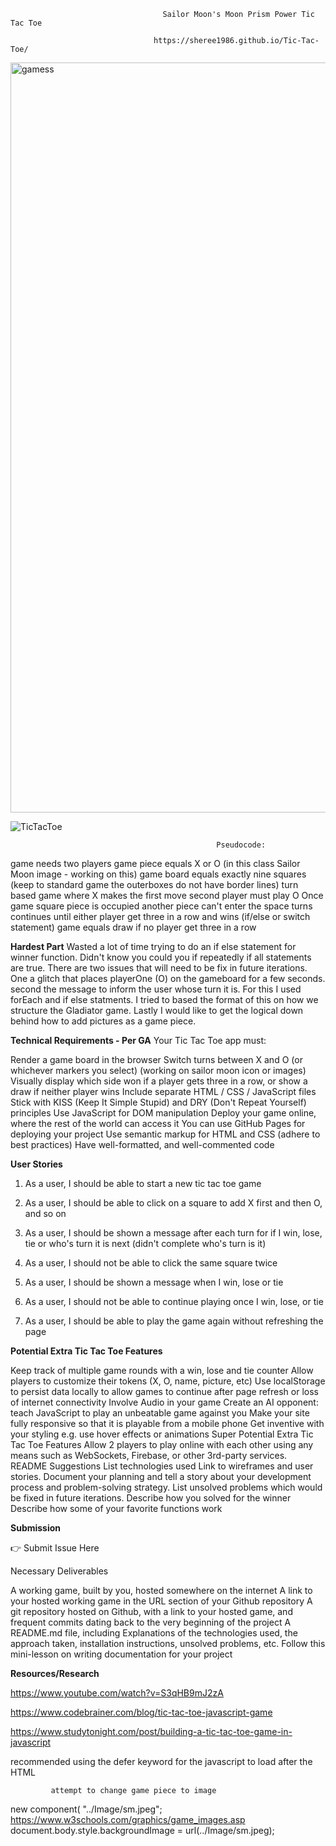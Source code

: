                                       Sailor Moon's Moon Prism Power Tic Tac Toe

                                    https://sheree1986.github.io/Tic-Tac-Toe/
                                    
                                    
<img width="1200" alt="gamess" src="https://user-images.githubusercontent.com/87440131/144290762-ed34b646-55ff-4174-81f3-7fd40549ad98.png">

                                    

![TicTacToe](https://user-images.githubusercontent.com/87440131/143349773-c046328c-28c6-43e4-99e1-0faff7f0ae05.png)

                                                  Pseudocode:




game needs two players
game piece equals X or O (in this class Sailor Moon image - working on this)
game board equals exactly nine squares (keep to standard game the outerboxes do not have border lines)
turn based game where X makes the first move
second player must play O
Once game square piece is occupied another piece can't enter the space
turns continues until either player get three in a row and wins (if/else or switch statement)
game equals draw if no player get three in a row

<strong>Hardest Part</strong>
Wasted a lot of time trying to do an if else statement for winner function. Didn't know you could you if repeatedly if all statements are true. There are two issues that will need to be fix in future iterations. One a glitch that places playerOne (O) on the gameboard for a few seconds. second the message to inform the user whose turn it is. For this I used forEach and if else statments. I tried to based the format of this on how we structure the Gladiator game. Lastly I would like to get the logical down behind how to add pictures as a game piece.

<strong>Technical Requirements - Per GA</strong>
Your Tic Tac Toe app must:

Render a game board in the browser 
Switch turns between X and O (or whichever markers you select) (working on sailor moon icon or images)
Visually display which side won if a player gets three in a row, or show a draw if neither player wins 
Include separate HTML / CSS / JavaScript files
Stick with KISS (Keep It Simple Stupid) and DRY (Don't Repeat Yourself) principles
Use JavaScript for DOM manipulation
Deploy your game online, where the rest of the world can access it
You can use GitHub Pages for deploying your project
Use semantic markup for HTML and CSS (adhere to best practices)
Have well-formatted, and well-commented code

<strong>User Stories</strong>

1) As a user, I should be able to start a new tic tac toe game 

2) As a user, I should be able to click on a square to add X first and then O, and so on

3) As a user, I should be shown a message after each turn for if I win, lose, tie or who's turn it is next (didn't complete who's turn is it)

4) As a user, I should not be able to click the same square twice

5) As a user, I should be shown a message when I win, lose or tie

6) As a user, I should not be able to continue playing once I win, lose, or tie

7) As a user, I should be able to play the game again without refreshing the page

<strong>Potential Extra Tic Tac Toe Features</strong>

Keep track of multiple game rounds with a win, lose and tie counter
Allow players to customize their tokens (X, O, name, picture, etc)
Use localStorage to persist data locally to allow games to continue after page refresh or loss of internet connectivity
Involve Audio in your game
Create an AI opponent: teach JavaScript to play an unbeatable game against you
Make your site fully responsive so that it is playable from a mobile phone
Get inventive with your styling e.g. use hover effects or animations
Super Potential Extra Tic Tac Toe Features
Allow 2 players to play online with each other using any means such as WebSockets, Firebase, or other 3rd-party services.
README Suggestions
List technologies used
Link to wireframes and user stories.
Document your planning and tell a story about your development process and problem-solving strategy.
List unsolved problems which would be fixed in future iterations.
Describe how you solved for the winner
Describe how some of your favorite functions work


<strong>Submission</strong>

👉 Submit Issue Here


Necessary Deliverables

A working game, built by you, hosted somewhere on the internet
A link to your hosted working game in the URL section of your Github repository
A git repository hosted on Github, with a link to your hosted game, and frequent commits dating back to the very beginning of the project
A README.md file, including
Explanations of the technologies used, the approach taken, installation instructions, unsolved problems, etc.
Follow this mini-lesson on writing documentation for your project


<strong>Resources/Research</strong>

https://www.youtube.com/watch?v=S3qHB9mJ2zA

https://www.codebrainer.com/blog/tic-tac-toe-javascript-game

https://www.studytonight.com/post/building-a-tic-tac-toe-game-in-javascript

recommended using the defer keyword for the javascript to load after the HTML

             attempt to change game piece to image


new component( "../Image/sm.jpeg";
https://www.w3schools.com/graphics/game_images.asp
document.body.style.backgroundImage = url(../Image/sm.jpeg); 

